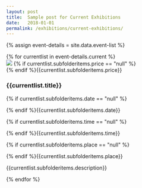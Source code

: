 ```yaml
---
layout: post
title:  Sample post for Current Exhibitions
date:   2018-01-01
permalink: /exhibitions/current-exhibitions/
---
```

{% assign event-details = site.data.event-list %}
<div class="event-area">
  {% for currentlist in event-details.current %}
  <div class="event-list-wrap">
    <div class="event-image-wrap">
      <img class="event-poster" src="/MarkdownTest/images/event-images/{{currentlist.subfolderitems.img-name}}">
      {% if currentlist.subfolderitems.price == "null" %}<div class="event-price {{"hide"}}">{% endif %}{{currentlist.subfolderitems.price}}</div>
    </div>
    <h3>{{currentlist.title}}</h3>
    <div class="time-and-place-info-wrap">
      {% if currentlist.subfolderitems.date == "null" %}<p class="date-info {{"hide"}}">{% endif %}{{currentlist.subfolderitems.date}}</p>
      {% if currentlist.subfolderitems.time == "null" %}<p class="time-info {{"hide"}}">{% endif %}{{currentlist.subfolderitems.time}}</p>
      {% if currentlist.subfolderitems.place == "null" %}<p class="place-info {{"hide"}}">{% endif %}{{currentlist.subfolderitems.place}}</p>
    </div>
    <div class="event-list-partition"></div>
    <p>{{currentlist.subfolderitems.description}}</p>
  </div>
  {% endfor %}
</div>
